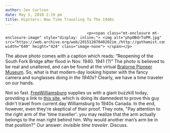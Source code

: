 ```yaml
---
author: Jen Carlson
date: May 5, 2010 2:19 pm
title: Hipsters: Now Time Traveling To The 1940s
---
```


	
										<p><span class="mt-enclosure mt-enclosure-image" style="display: inline;"> <img alt="phpOBdrToPM.jpg" src="https://web.archive.org/web/20151207040202im_/http://gothamist.com/attachments/arts_jen/phpOBdrToPM.jpg" width="640" height="424" class="image-none"> </span></p>

<p>The above photo comes with a caption which reads: &#x201C;Reopening of the South Fork Bridge after flood in Nov. 1940. 1941 (?)&#x201D; The photo is believed to be real and unaltered, and can be found at  the virtual <a href="https://web.archive.org/web/20151207040202/http://www.museevirtuel-virtualmuseum.ca/Search.do?Ne=8385&amp;Ns=Language|1&amp;N=8249+8100+8790&amp;ex=on&amp;lang=en">Bralorne Pioneer Museum</a>. So, what is that modern-day looking hipster with the fancy camera and sunglasses doing <em>in the 1940s</em>? Clearly, we have a time traveler on our hands.</p>

<p>Not so fast. <a href="https://web.archive.org/web/20151207040202/http://www.freewilliamsburg.com/archives/2010/05/timetraveling_h.html">FreeWilliamsburg</a> supplies us with a giant buzzkill today, providing a link to <a href="https://web.archive.org/web/20151207040202/http://forgetomori.com/2010/fortean/time-traveler-caught-in-museum-photo/">this site</a>, which is doing its damnedest to prove this guy didn&apos;t travel from current day Williamsburg to 1940s Canada. In the end, however, even they&apos;re skeptical of their proof. They note, &quot;Pay attention to the right arm of the &apos;time traveller&apos;: you may realize that the arm actually belongs to the man right behind him. Why would another man&#x2019;s arm be in that position?&quot; Our answer: <em>invisible time traveler</em>. Discuss.</p>					
										
									
				